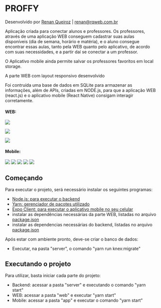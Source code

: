 # PROFFY

Desenvolvido por [Renan Queiroz](https://www.rqweb.com.br) | [renan@rqweb.com.br](mailto:renan@rqweb.com.br)

Aplicação criada para conectar alunos e professores. Os professores, através de uma aplicação WEB conseguem cadastrar suas aulas disponíveis (dia de semana, horário e matéria), e o aluno consegue encontrar essas aulas, tanto pela WEB quanto pelo aplicativo, de acordo com suas necessidades, e a partir daí se conectar a um professor.

O Aplicativo mobile ainda permite salvar os professores favoritos em local storage.

A parte WEB com layout responsivo desenvolvido 

Foi contruída uma base de dados em SQLite para armazenar as informações, além de APIs, criadas em NODE.js, para que a aplicação WEB (react.js) e o aplicativo mobile (React Native) consigam interagir corretamente.


#### WEB:

![](/assets/WEB-Home.png)

![](/assets/WEB-Dar_Aulas.png)

![](/assets/WEB-Estudar.png)

#### Mobile:

![](/assets/APP-01.png) ![](/assets/APP-02.png) ![](/assets/APP-03.png) ![](/assets/APP-04.png) ![](/assets/APP-05.png)


## Começando

Para executar o projeto, será necessário instalar os seguintes programas:

- [Node.js: para executar o backend](https://nodejs.org/)
- [Yarn: gerenciador de pacotes utilizado](https://classic.yarnpkg.com/en/docs/install#windows-stable)
- [Expo Client: para executar o aplicativo mobile no seu celular](https://expo.io/)
- instalar as dependências necessárias da parte WEB, listadas no arquivo [package.json](/web/package.json)
- instalar as dependencias necessárias do backend, listadas no arquivo [package.json](/server/package.json)

Após estar com ambiente pronto, deve-se criar o banco de dados:

- Executar, na pasta "server", o comando "yarn run knex:migrate"


## Executando o projeto

Para utilizar, basta iniciar cada parte do projeto:

- Backend: acessar a pasta "server" e executando o comando "yarn start"
- WEB: acessar a pasta "web" e executar "yarn start"
- Mobile: acessar a pasta "app" e executar o comando "yarn start"